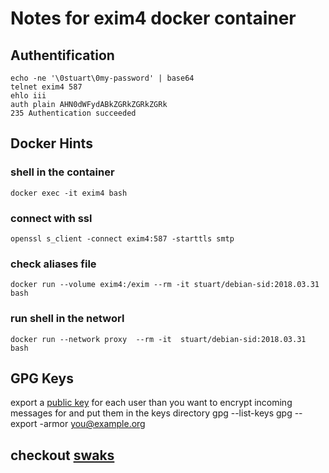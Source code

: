 # Notes for exim4 docker container
## Authentification
	echo -ne '\0stuart\0my-password' | base64
	telnet exim4 587
	ehlo iii
	auth plain AHN0dWFydABkZGRkZGRkZGRk
	235 Authentication succeeded

## Docker Hints
### shell in the container
	docker exec -it exim4 bash

### connect with ssl
	openssl s_client -connect exim4:587 -starttls smtp

### check aliases file
	docker run --volume exim4:/exim --rm -it stuart/debian-sid:2018.03.31 bash

### run shell in the networl
	docker run --network proxy  --rm -it  stuart/debian-sid:2018.03.31 bash

## GPG Keys
export a [public key](http://irtfweb.ifa.hawaii.edu/~lockhart/gpg/) for each user than you want to encrypt incoming messages for
and put them in the keys directory
	gpg --list-keys
	gpg --export -armor you@example.org

## checkout [swaks](https://linux.die.net/man/1/swaks)
